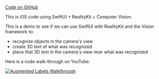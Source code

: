 
[Code on GitHub](https://github.com/BillMoriarty/Augmented-Labels)

This is iOS code using SwiftUI + RealityKit + Computer Vision.

This is a demo to see if we can use SwiftUI with RealityKit and the Vision framework to:
* recognize objects in the camera's view
* create 3D text of what was recognized
* place that 3D text in the camera's view near what was recognized

Here is a code walk-through on YouTube.

[![Augmented Labels Walkthrough](https://img.youtube.com/vi/WWYVHlEVkog/0.jpg)](https://www.youtube.com/watch?v=WWYVHlEVkog)


